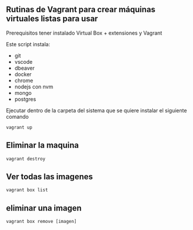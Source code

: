 ## Rutinas de Vagrant para crear máquinas virtuales listas para usar

Prerequisitos tener instalado Virtual Box + extensiones y Vagrant

Este script instala:

- git
- vscode
- dbeaver
- docker
- chrome
- nodejs con nvm
- mongo
- postgres

Ejecutar dentro de la carpeta del sistema que se quiere instalar el siguiente comando

```
vagrant up
```

## Eliminar la maquina

```
vagrant destroy
```

## Ver todas las imagenes 

```
vagrant box list
```

## eliminar una imagen

```
vagrant box remove [imagen]
```





